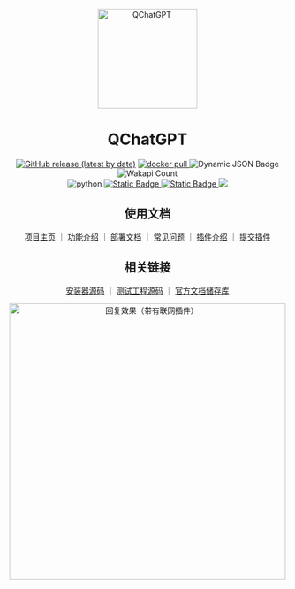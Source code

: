 
<p align="center">
<img src="https://qchatgpt.rockchin.top/logo.png" alt="QChatGPT" width="180" />
</p>

<div align="center">

# QChatGPT

[![GitHub release (latest by date)](https://img.shields.io/github/v/release/RockChinQ/QChatGPT)](https://github.com/RockChinQ/QChatGPT/releases/latest)
<a href="https://hub.docker.com/repository/docker/rockchin/qchatgpt">
    <img src="https://img.shields.io/docker/pulls/rockchin/qchatgpt?color=blue" alt="docker pull">
  </a>
 ![Dynamic JSON Badge](https://img.shields.io/badge/dynamic/json?url=https%3A%2F%2Fapi.qchatgpt.rockchin.top%2Fapi%2Fv2%2Fview%2Frealtime%2Fcount_query%3Fminute%3D10080&query=%24.data.count&label=%E4%BD%BF%E7%94%A8%E9%87%8F%EF%BC%887%E6%97%A5%EF%BC%89)
![Wakapi Count](https://wakapi.rockchin.top/api/badge/RockChinQ/interval:any/project:QChatGPT)
<br/>
<img src="https://img.shields.io/badge/python-3.9 | 3.10 | 3.11-blue.svg" alt="python">
<a href="http://qm.qq.com/cgi-bin/qm/qr?_wv=1027&k=66-aWvn8cbP4c1ut_1YYkvvGVeEtyTH8&authKey=pTaKBK5C%2B8dFzQ4XlENf6MHTCLaHnlKcCRx7c14EeVVlpX2nRSaS8lJm8YeM4mCU&noverify=0&group_code=195992197">
<img alt="Static Badge" src="https://img.shields.io/badge/%E5%AE%98%E6%96%B9%E7%BE%A4-195992197-purple">
</a>
<a href="http://qm.qq.com/cgi-bin/qm/qr?_wv=1027&k=nC80H57wmKPwRDLFeQrDDjVl81XuC21P&authKey=2wTUTfoQ5v%2BD4C5zfpuR%2BSPMDqdXgDXA%2FS2wHI1NxTfWIG%2B%2FqK08dgyjMMOzhXa9&noverify=0&group_code=248432104">
<img alt="Static Badge" src="https://img.shields.io/badge/%E7%A4%BE%E5%8C%BA%E7%BE%A4-248432104-purple">
</a>
<a href="https://codecov.io/gh/RockChinQ/QChatGPT" > 
 <img src="https://codecov.io/gh/RockChinQ/QChatGPT/graph/badge.svg?token=pjxYIL2kbC"/> 
 </a>
 
## 使用文档

<a href="https://qchatgpt.rockchin.top">项目主页</a> ｜
<a href="https://qchatgpt.rockchin.top/posts/feature.html">功能介绍</a> ｜
<a href="https://qchatgpt.rockchin.top/posts/deploy/">部署文档</a> ｜
<a href="https://qchatgpt.rockchin.top/posts/error/">常见问题</a> ｜
<a href="https://qchatgpt.rockchin.top/posts/plugin/intro.html">插件介绍</a> ｜
<a href="https://github.com/RockChinQ/QChatGPT/issues/new?assignees=&labels=%E7%8B%AC%E7%AB%8B%E6%8F%92%E4%BB%B6&projects=&template=submit-plugin.yml&title=%5BPlugin%5D%3A+%E8%AF%B7%E6%B1%82%E7%99%BB%E8%AE%B0%E6%96%B0%E6%8F%92%E4%BB%B6">提交插件</a>

## 相关链接

<a href="https://github.com/RockChinQ/qcg-installer">安装器源码</a> ｜
<a href="https://github.com/RockChinQ/qcg-tester">测试工程源码</a> ｜
<a href="https://github.com/the-lazy-me/QChatGPT-Wiki">官方文档储存库</a>

<img alt="回复效果（带有联网插件）" src="https://qchatgpt.rockchin.top/assets/image/QChatGPT-1211.png" width="500px"/>
</div>
